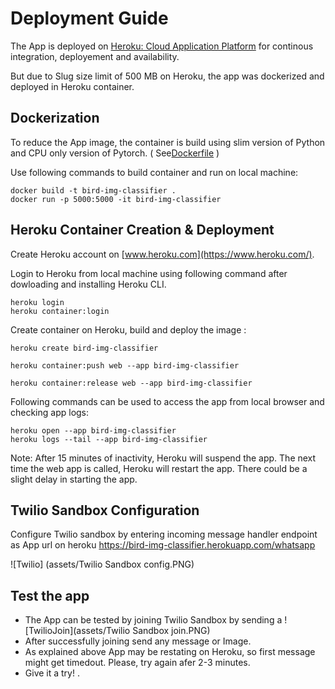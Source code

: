 # Deployment Guide

The App is deployed on [Heroku: Cloud Application Platform](https://www.heroku.com/) for continous integration, deployement and availability.

But due to Slug size limit of 500 MB on Heroku, the app was dockerized and deployed in Heroku container.
 
## Dockerization

To reduce the App image, the container is build using slim version of Python and CPU only version of Pytorch. ( See[Dockerfile](Dockerfile) )

Use following commands to build container and run on local machine:

```
docker build -t bird-img-classifier .
docker run -p 5000:5000 -it bird-img-classifier 
```

## Heroku Container Creation & Deployment

Create Heroku account on [www.heroku.com](https://www.heroku.com/). 

Login to Heroku from local machine using following command after dowloading and installing Heroku CLI.
  
```
heroku login
heroku container:login
```

Create container on Heroku, build and deploy the image :

```
heroku create bird-img-classifier

heroku container:push web --app bird-img-classifier

heroku container:release web --app bird-img-classifier
```

Following commands can be used to access the app from local browser and checking app logs:

```
heroku open --app bird-img-classifier
heroku logs --tail --app bird-img-classifier
```

Note:  After 15 minutes of inactivity, Heroku will suspend the app.  The next time the web app is called, Heroku will restart the app.  There could be a slight delay in starting the app.
 
## Twilio Sandbox Configuration

Configure Twilio sandbox by entering incoming message handler endpoint as App url on heroku https://bird-img-classifier.herokuapp.com/whatsapp

![Twilio] (assets/Twilio Sandbox config.PNG)

## Test the app
- The App can be tested by joining Twilio Sandbox by sending a ![TwilioJoin](assets/Twilio Sandbox join.PNG)
- After successfully joining send any message or Image.
- As explained above App may be restating on Heroku, so first message might get timedout. Please, try again afer 2-3 minutes. 
- Give it a try!  . 

